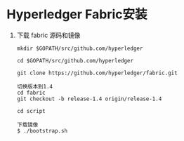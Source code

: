 # Hyperledger Fabric安装

1. 下载 fabric 源码和镜像

   ```shell
   mkdir $GOPATH/src/github.com/hyperledger
   
   cd $GOPATH/src/github.com/hyperledger
   
   git clone https://github.com/hyperledger/fabric.git
   
   切换版本到1.4
   cd fabric
   git checkout -b release-1.4 origin/release-1.4
   
   cd script
   
   下载镜像
   $ ./bootstrap.sh
   
   ```

   